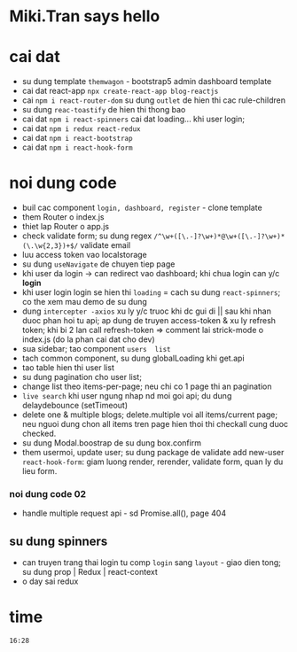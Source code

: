 # Miki.Tran says hello

# cai dat

- su dung template `themwagon` - bootstrap5 admin dashboard template
- cai dat react-app `npx create-react-app blog-reactjs`
- cai `npm i react-router-dom` su dung `outlet` de hien thi cac rule-children
- su dung `reac-toastify` de hien thi thong bao
- cai dat `npm i react-spinners` cai dat loading... khi user login;
- cai dat `npm i redux react-redux`
- cai dat `npm i react-bootstrap`
- cai dat `npm i react-hook-form`

# noi dung code

- buil cac component `login, dashboard, register` - clone template
- them Router o index.js
- thiet lap Router o app.js
- check validate form; su dung regex `/^\w+([\.-]?\w+)*@\w+([\.-]?\w+)*(\.\w{2,3})+$/` validate email
- luu access token vao localstorage
- su dung `useNavigate` de chuyen tiep page
- khi user da login -> can redirect vao dashboard; khi chua login can y/c **login**
- khi user login login se hien thi `loading` = cach su dung `react-spinners`; co the xem mau demo de su dung
- dung `intercepter -axios` xu ly y/c truoc khi dc gui di || sau khi nhan duoc phan hoi tu api; ap dung de truyen access-token & xu ly refresh token; khi bi 2 lan call refresh-token => comment lai strick-mode o index.js (do la phan cai dat cho dev)
- sua sidebar; tao component `users  list`
- tach common component, su dung globalLoading khi get.api
- tao table hien thi user list
- su dung pagination cho user list;
- change list theo items-per-page; neu chi co 1 page thi an pagination
- `live search` khi user ngung nhap nd moi goi api; du dung delaydebounce (setTimeout)
- delete one & multiple blogs; delete.multiple voi all items/current page; neu nguoi dung chon all items tren page hien thoi thi checkall cung duoc checked.
- su dung Modal.boostrap de su dung box.confirm
- them usermoi, update user; su dung package de validate add new-user `react-hook-form`: giam luong render, rerender, validate form, quan ly du lieu form.

### noi dung code 02

- handle multiple request api - sd Promise.all(), page 404

## su dung spinners

- can truyen trang thai login tu comp `login` sang `layout` - giao dien tong; su dung prop | Redux | react-context
- o day sai redux

# **time**

`16:28`
